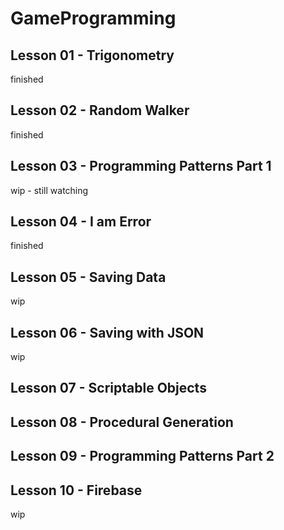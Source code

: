 # GameProgramming

## Lesson 01 - Trigonometry
finished

## Lesson 02 - Random Walker
finished

## Lesson 03 - Programming Patterns Part 1
wip - still watching

## Lesson 04 - I am Error
finished

## Lesson 05 - Saving Data
wip

## Lesson 06 - Saving with JSON
wip

## Lesson 07 - Scriptable Objects


## Lesson 08 - Procedural Generation


## Lesson 09 - Programming Patterns Part 2


## Lesson 10 - Firebase
wip
